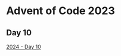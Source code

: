 # Advent of Code 2023

## Day 10

[2024 - Day 10](https://adventofcode.com/2024/day/10 "Advent of Code 2024 Day 10")